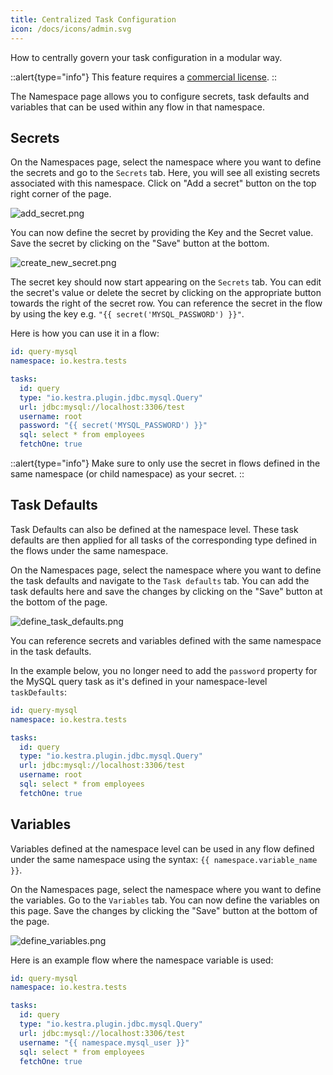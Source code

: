 ```yaml
---
title: Centralized Task Configuration
icon: /docs/icons/admin.svg
---
```



How to centrally govern your task configuration in a modular way.

::alert{type="info"}
This feature requires a [commercial license](/pricing).
::

The Namespace page allows you to configure secrets, task defaults and variables that can be used within any flow in that namespace.


## Secrets

On the Namespaces page, select the namespace where you want to define the secrets and go to the `Secrets` tab. Here, you will see all existing secrets associated with this namespace. Click on "Add a secret" button on the top right corner of the page.

![add_secret.png](/docs/enterprise/add_secret.png)

You can now define the secret by providing the Key and the Secret value. Save the secret by clicking on the "Save" button at the bottom.

![create_new_secret.png](/docs/enterprise/create_new_secret.png)

The secret key should now start appearing on the `Secrets` tab. You can edit the secret's value or delete the secret by clicking on the appropriate button towards the right of the secret row. You can reference the secret in the flow by using the key e.g. `"{{ secret('MYSQL_PASSWORD') }}"`.

Here is how you can use it in a flow:

```yaml
id: query-mysql
namespace: io.kestra.tests

tasks:
  id: query
  type: "io.kestra.plugin.jdbc.mysql.Query"
  url: jdbc:mysql://localhost:3306/test
  username: root
  password: "{{ secret('MYSQL_PASSWORD') }}"
  sql: select * from employees
  fetchOne: true
```

::alert{type="info"}
Make sure to only use the secret in flows defined in the same namespace (or child namespace) as your secret.
::

## Task Defaults

Task Defaults can also be defined at the namespace level. These task defaults are then applied for all tasks of the corresponding type defined in the flows under the same namespace.

On the Namespaces page, select the namespace where you want to define the task defaults and navigate to the `Task defaults` tab. You can add the task defaults here and save the changes by clicking on the "Save" button at the bottom of the page.

![define_task_defaults.png](/docs/enterprise/define_task_defaults.png)

You can reference secrets and variables defined with the same namespace in the task defaults.

In the example below, you no longer need to add the `password` property for the MySQL query task as it's defined in your namespace-level `taskDefaults`:

```yaml
id: query-mysql
namespace: io.kestra.tests

tasks:
  id: query
  type: "io.kestra.plugin.jdbc.mysql.Query"
  url: jdbc:mysql://localhost:3306/test
  username: root
  sql: select * from employees
  fetchOne: true
```


## Variables

Variables defined at the namespace level can be used in any flow defined under the same namespace using the syntax: `{{ namespace.variable_name }}`.

On the Namespaces page, select the namespace where you want to define the variables. Go to the `Variables` tab. You can now define the variables on this page. Save the changes by clicking the "Save" button at the bottom of the page.

![define_variables.png](/docs/enterprise/define_variables.png)

Here is an example flow where the namespace variable is used:

```yaml
id: query-mysql
namespace: io.kestra.tests

tasks:
  id: query
  type: "io.kestra.plugin.jdbc.mysql.Query"
  url: jdbc:mysql://localhost:3306/test
  username: "{{ namespace.mysql_user }}"
  sql: select * from employees
  fetchOne: true
```
